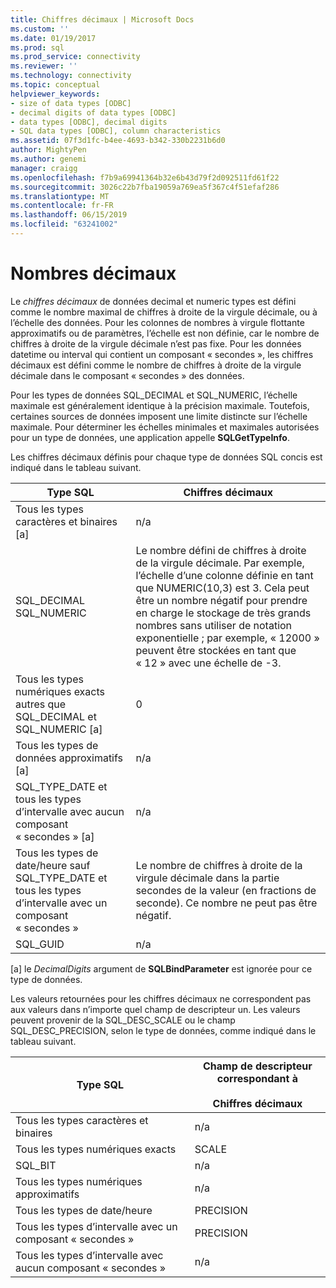 ```yaml
---
title: Chiffres décimaux | Microsoft Docs
ms.custom: ''
ms.date: 01/19/2017
ms.prod: sql
ms.prod_service: connectivity
ms.reviewer: ''
ms.technology: connectivity
ms.topic: conceptual
helpviewer_keywords:
- size of data types [ODBC]
- decimal digits of data types [ODBC]
- data types [ODBC], decimal digits
- SQL data types [ODBC], column characteristics
ms.assetid: 07f3d1fc-b4ee-4693-b342-330b2231b6d0
author: MightyPen
ms.author: genemi
manager: craigg
ms.openlocfilehash: f7b9a69941364b32e6b43d79f2d092511fd61f22
ms.sourcegitcommit: 3026c22b7fba19059a769ea5f367c4f51efaf286
ms.translationtype: MT
ms.contentlocale: fr-FR
ms.lasthandoff: 06/15/2019
ms.locfileid: "63241002"
---
```

# <a name="decimal-digits"></a>Nombres décimaux
Le *chiffres décimaux* de données decimal et numeric types est défini comme le nombre maximal de chiffres à droite de la virgule décimale, ou à l’échelle des données. Pour les colonnes de nombres à virgule flottante approximatifs ou de paramètres, l’échelle est non définie, car le nombre de chiffres à droite de la virgule décimale n’est pas fixe. Pour les données datetime ou interval qui contient un composant « secondes », les chiffres décimaux est défini comme le nombre de chiffres à droite de la virgule décimale dans le composant « secondes » des données.  
  
 Pour les types de données SQL_DECIMAL et SQL_NUMERIC, l’échelle maximale est généralement identique à la précision maximale. Toutefois, certaines sources de données imposent une limite distincte sur l’échelle maximale. Pour déterminer les échelles minimales et maximales autorisées pour un type de données, une application appelle **SQLGetTypeInfo**.  
  
 Les chiffres décimaux définis pour chaque type de données SQL concis est indiqué dans le tableau suivant.  
  
|Type SQL|Chiffres décimaux|  
|--------------|--------------------|  
|Tous les types caractères et binaires [a]|n/a|  
|SQL_DECIMAL<br />SQL_NUMERIC|Le nombre défini de chiffres à droite de la virgule décimale. Par exemple, l’échelle d’une colonne définie en tant que NUMERIC(10,3) est 3. Cela peut être un nombre négatif pour prendre en charge le stockage de très grands nombres sans utiliser de notation exponentielle ; par exemple, « 12000 » peuvent être stockées en tant que « 12 » avec une échelle de -3.|  
|Tous les types numériques exacts autres que SQL_DECIMAL et SQL_NUMERIC [a]|0|  
|Tous les types de données approximatifs [a]|n/a|  
|SQL_TYPE_DATE et tous les types d’intervalle avec aucun composant « secondes » [a]|n/a|  
|Tous les types de date/heure sauf SQL_TYPE_DATE et tous les types d’intervalle avec un composant « secondes »|Le nombre de chiffres à droite de la virgule décimale dans la partie secondes de la valeur (en fractions de seconde). Ce nombre ne peut pas être négatif.|  
|SQL_GUID|n/a|  
  
 [a] le *DecimalDigits* argument de **SQLBindParameter** est ignorée pour ce type de données.  
  
 Les valeurs retournées pour les chiffres décimaux ne correspondent pas aux valeurs dans n’importe quel champ de descripteur un. Les valeurs peuvent provenir de la SQL_DESC_SCALE ou le champ SQL_DESC_PRECISION, selon le type de données, comme indiqué dans le tableau suivant.  
  
|Type SQL|Champ de descripteur correspondant à<br /><br /> Chiffres décimaux|  
|--------------|----------------------------------------------------------|  
|Tous les types caractères et binaires|n/a|  
|Tous les types numériques exacts|SCALE|  
|SQL_BIT|n/a|  
|Tous les types numériques approximatifs|n/a|  
|Tous les types de date/heure|PRECISION|  
|Tous les types d’intervalle avec un composant « secondes »|PRECISION|  
|Tous les types d’intervalle avec aucun composant « secondes »|n/a|
